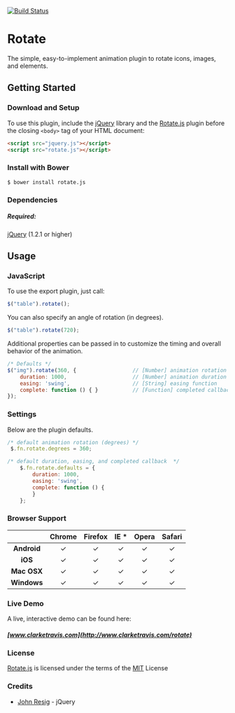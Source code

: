 [![Build Status](https://travis-ci.org/clarketm/Rotate.svg?branch=master)](https://travis-ci.org/clarketm/Rotate)
# Rotate
The simple, easy-to-implement animation plugin to rotate icons, images, and elements.

## Getting Started

### Download and Setup

To use this plugin, include the [jQuery](https://jquery.com) library and the [Rotate.js](http://www.clarketravis.com/rotate) plugin before the closing `<body>` tag of your HTML document:

```html
<script src="jquery.js"></script>
<script src="rotate.js"></script>
```

### Install with Bower

```shell
$ bower install rotate.js
```

### Dependencies

##### Required:

[jQuery](https://jquery.com) (1.2.1 or higher)


## Usage

### JavaScript

To use the export plugin, just call:

```js
$("table").rotate();
```

You can also specify an angle of rotation (in degrees).

```js
$("table").rotate(720);
```

Additional properties can be passed in to customize the timing and overall behavior of the animation.

```js
/* Defaults */
$("img").rotate(360, {                  // [Number] animation rotation (degrees)
    duration: 1000,                     // [Number] animation duration
    easing: 'swing',                    // [String] easing function
    complete: function () { }           // [Function] completed callback
});
```

### Settings

Below are the plugin defaults.

```js
/* default animation rotation (degrees) */
 $.fn.rotate.degrees = 360;

/* default duration, easing, and completed callback  */
    $.fn.rotate.defaults = {
        duration: 1000,
        easing: 'swing',
        complete: function () {
        }
    };
```


### Browser Support

|  | Chrome   | Firefox  | IE *  | Opera | Safari |
| :------:    | :------: | :-------: | :---: | :-----: | :------: |
| __Android__ | &#10003; | &#10003; |  &#10003; |   &#10003;   |   &#10003;   |
| __iOS__     | &#10003; | &#10003;    |  &#10003; |    &#10003;   |   &#10003;    |
| **Mac OSX** | &#10003; | &#10003;    |  &#10003; |   &#10003;  |   &#10003;    |
| **Windows** | &#10003; | &#10003;    | &#10003; |   &#10003;   |   &#10003;    |


### Live Demo 
A live, interactive demo can be found here:
##### [www.clarketravis.com](http://www.clarketravis.com/rotate)

### License
[Rotate.js](http://www.clarketravis.com) is licensed under the terms of the [MIT](http://opensource.org/licenses/mit-license.php) License

### Credits

* [John Resig](https://github.com/jeresig) - jQuery

